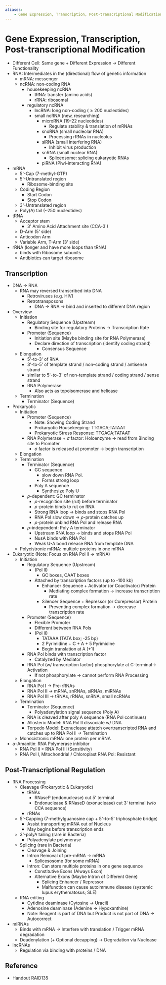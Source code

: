 ```yaml
---
aliases:
    - Gene Expression, Transcription, Post-transcriptional Modification
---
```


# Gene Expression, Transcription, Post-transcriptional Modification

- Different Cell: Same gene + Different Expression → Different Functionality
- RNA: Intermediates in the (directional) flow of genetic information
    - mRNA: messenger
    - ncRNA: non-coding RNA
        - housekeeping ncRNA
            - tRNA: transfer (amino acids)
            - rRNA: ribosomal
        - regulatory ncRNA
            - lncRNA: long non-coding ($\ge 200$ nucleotides)
            - small ncRNA (new, researching)
                - microRNA (19-22 nucleotides)
					- Regulate stability & translation of mRNAs
                - snoRNA (small nucleolar RNA)
	                - Processing rRNAs in nucleolus
                - siRNA (small interfering RNA)
	                - Inhibit virus production
                - snRNA (small nuclear RNA)
	                - Spliceosome: splicing eukaryotic RNAs
                - piRNA (Piwi-interacting RNA)
- mRNA
    - 5'-Cap (7-methyl-GTP)
    - 5'-Untranslated region
        - Ribosome-binding site
    - Coding Region
        - Start Codon
        - Stop Codon
    - 3'-Untranslated region
    - Poly(A) tail (~250 nucleotides)
- tRNA
    - Acceptor stem
        - 3' Amino Acid Attachment site (CCA-3')
    - D-Arm (5' side)
    - Anticodon Arm
    - Variable Arm, T-Arm (3' side)
- rRNA (longer and have more loops than tRNA)
    - binds with Ribosome subunits
    - Antibiotics can target ribosome

## Transcription

- DNA → RNA
    - RNA may reversed transcribed into DNA
        - Retroviruses (e.g. HIV)
        - Retrotransposons
            - DNA → RNA → bind and inserted to different DNA region
- Overview
    - Initiation
        - Regulatory Sequence (Upstream)
            - Binding site for regulatory Proteins → Transcription Rate
        - Promoter (Sequence)
            - Initiation site (Maybe binding site for RNA Polymerase)
            - Declare direction of transcription (identify coding strand)
                - Consensus Sequence
    - Elongation
        - 5'-to-3' of RNA
        - 3'-to-5' of template strand / non–coding strand / antisense strand
        - similar to 5'-to-3' of non-template strand / coding strand / sense strand
        - RNA Polymerase
            - Also acts as topoisomerase and helicase
    - Termination
        - Terminator (Sequence)
- Prokaryotic
    - Initiation
        - Promoter (Sequence)
            - Note: Showing Coding Strand
            - Prokaryotic Housekeeping: TTGACA;TATAAT
            - Prokaryotic Stress Response: TTGACA;TATAAT
        - RNA Polymerase + $\sigma$ factor: Holoenzyme → read from Binding site to Promoter
            - $\sigma$ factor is released at promoter → begin transcription
    - Elongation
    - Termination
        - Terminator (Sequence)
            - GC sequence
                - slow down RNA Pol.
                - Forms strong loop
            - Poly A sequence
                - Synthesize Poly U
        - $\rho$-dependent: GC terminator
            - $\rho$-recognition site (rut) before terminator
            - $\rho$-protein binds to rut on RNA
            - Strong RNA loop → binds and stops RNA Pol
            - RNA Pol slow down → $\rho$-protein catches up
            - $\rho$-protein unbind RNA Pol and release RNA
        - $\rho$-independent: Poly A terminator
            - Upstream RNA loop → binds and stops RNA Pol
            - NusA binds with RNA Pol
            - Weak U-A bond release RNA from template DNA
    - Polycistronic mRNA: multiple proteins in one mRNA
- Eukaryotic (Note: Focus on RNA Pol II → mRNA)
    - Initiation
        - Regulatory Sequence (Upstream)
            - (Pol II)
                - GC boxes, CAAT boxes
            - Attached by transcription factors (up to -100 kb)
                - Enhancer Sequence + Activator (or Coactivator) Protein
	                - Mediating complex formation → increase transcription rate
                - Silencer Sequence + Repressor (or Corepressor) Protein
					- Preventing complex formation → decrease transcription rate
        - Promoter (Sequence)
            - Flexible Promoter
            - Different between RNA Pols
            - (Pol II)
                - TATAAA (TATA box; -25 bp)
                - 2 Pyrimidine + C + A + 5 Pyrimidine
                - Begin translation at A (+1)
        - RNA Pol binds with transcription factor
            - Catalyzed by Mediator
        - RNA Pol (w/ transcription factor) phosphorylate at C-terminal→ Activation
            - If not phosphorylate → cannot perform RNA Processing
    - Elongation
        - RNA Pol I → Pre-rRNAs
        - RNA Pol II → mRNA, snRNAs, siRNAs, miRNAs
        - RNA Pol III → tRNAs, rRNAs, snRNA, small ncRNAs
    - Termination
        - Terminator (Sequence)
            - Polyadenylation signal sequence (Poly A)
        - RNA is cleaved after poly A sequence (RNA Pol continues)
        - Allosteric Model: RNA Pol II dissociate w/ DNA
        - Torpedo Model: Exonuclease attatch overtranscripted RNA and catches up to RNA Pol II → Termination
    - Monocistronic mRNA: one protein per mRNA
- $\alpha$-Amanitin: RNA Polymerase inhibitor
	- RNA Pol II > RNA Pol III (Sensitivity)
	- RNA Pol I, Mitochondrial / Chloroplast RNA Pol: Resistant

## Post-Transcriptional Regulation

- RNA Processing
    - Cleavage (Prokaryotic & Eukaryotic)
        - tRNAs
            - RNaseP (endonuclease) cut 5' terminal
            - Endonuclease & RNaseD (exonuclease) cut 3' terminal (w/o CCA sequence)
        - rRNAs
    - 5'-Capping (7-methylguanosine cap + 5'-to-5' triphosphate bridge)
        - Assist transporting mRNA out of Nucleus
        - May begins before transcription ends
    - 3'-polyA tailing (rare in Bacteria)
        - Polyadenylate polymerase
    - Splicing (rare in Bacteria)
        - Cleavage & Joining
        - Intron Removal of pre-mRNA → mRNA
            - Splicesosome (for some mRNA)
        - Intron: Can store multiple proteins in one gene sequence
            - Constitutive Exons (Always Exon)
            - Alternative Exons (Maybe Intron of Different Gene)
                - Splicing Enhancer / Repressor
                - Malfunction can cause autoimmune disease (systemic lupus erythematosus; SLE)
    - RNA editing
        - Cytidine deaminase (Cytosine → Uracil)
        - Adenosine deaminase (Adenine → Hypoxanthine)
        - Note: Reagent is part of DNA but Product is not part of DNA → Autocorrect
- miRNAs
    - Binds with mRNA → Interfere with translation / Trigger mRNA degradation
    - Deadenylation (+ Optional decapping) → Degradation via Nuclease
- lncRNAs
    - Regulation via binding with proteins / DNA

## Reference

- Handout RAID135

